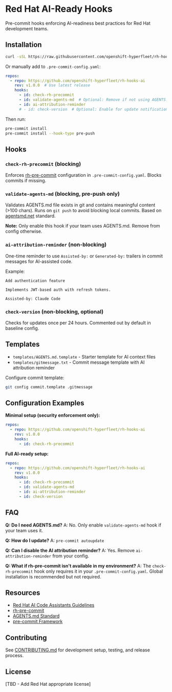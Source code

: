 # Red Hat AI-Ready Hooks

Pre-commit hooks enforcing AI-readiness best practices for Red Hat development teams.

## Installation

```bash
curl -sSL https://raw.githubusercontent.com/openshift-hyperfleet/rh-hooks-ai/main/bootstrap/quick-setup.sh | bash
```

Or manually add to `.pre-commit-config.yaml`:

```yaml
repos:
  - repo: https://github.com/openshift-hyperfleet/rh-hooks-ai
    rev: v1.0.0  # Use latest release
    hooks:
      - id: check-rh-precommit
      - id: validate-agents-md  # Optional: Remove if not using AGENTS.md
      - id: ai-attribution-reminder
      # - id: check-version  # Optional: Enable for update notifications
```

Then run:
```bash
pre-commit install
pre-commit install --hook-type pre-push
```

## Hooks

### `check-rh-precommit` (blocking)
Enforces [rh-pre-commit](https://gitlab.cee.redhat.com/infosec-public/developer-workbench/tools/-/tree/main/rh-pre-commit) configuration in `.pre-commit-config.yaml`. Blocks commits if missing.

### `validate-agents-md` (blocking, pre-push only)
Validates AGENTS.md file exists in git and contains meaningful content (>100 chars). Runs on `git push` to avoid blocking local commits. Based on [agentsmd.net](https://agentsmd.net/) standard.

**Note:** Only enable this hook if your team uses AGENTS.md. Remove from config otherwise.

### `ai-attribution-reminder` (non-blocking)
One-time reminder to use `Assisted-by:` or `Generated-by:` trailers in commit messages for AI-assisted code.

Example:
```
Add authentication feature

Implements JWT-based auth with refresh tokens.

Assisted-by: Claude Code
```

### `check-version` (non-blocking, optional)
Checks for updates once per 24 hours. Commented out by default in baseline config.

## Templates

- `templates/AGENTS.md.template` - Starter template for AI context files
- `templates/gitmessage.txt` - Commit message template with AI attribution reminder

Configure commit template:
```bash
git config commit.template .gitmessage
```

## Configuration Examples

**Minimal setup (security enforcement only):**
```yaml
repos:
  - repo: https://github.com/openshift-hyperfleet/rh-hooks-ai
    rev: v1.0.0
    hooks:
      - id: check-rh-precommit
```

**Full AI-ready setup:**
```yaml
repos:
  - repo: https://github.com/openshift-hyperfleet/rh-hooks-ai
    rev: v1.0.0
    hooks:
      - id: check-rh-precommit
      - id: validate-agents-md
      - id: ai-attribution-reminder
      - id: check-version
```

## FAQ

**Q: Do I need AGENTS.md?**
A: No. Only enable `validate-agents-md` hook if your team uses it.

**Q: How do I update?**
A: `pre-commit autoupdate`

**Q: Can I disable the AI attribution reminder?**
A: Yes. Remove `ai-attribution-reminder` from your config.

**Q: What if rh-pre-commit isn't available in my environment?**
A: The `check-rh-precommit` hook only requires it in your `.pre-commit-config.yaml`. Global installation is recommended but not required.

## Resources

- [Red Hat AI Code Assistants Guidelines](https://source.redhat.com/projects_and_programs/ai/wiki/code_assistants_guidelines_for_responsible_use_of_ai_code_assistants)
- [rh-pre-commit](https://gitlab.cee.redhat.com/infosec-public/developer-workbench/tools/-/tree/main/rh-pre-commit)
- [AGENTS.md Standard](https://agentsmd.net/)
- [pre-commit Framework](https://pre-commit.com/)

## Contributing

See [CONTRIBUTING.md](CONTRIBUTING.md) for development setup, testing, and release process.

## License

[TBD - Add Red Hat appropriate license]
